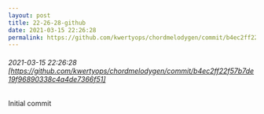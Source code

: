 ```yaml
---
layout: post
title: 22-26-28-github
date: 2021-03-15 22:26:28
permalink: https://github.com/kwertyops/chordmelodygen/commit/b4ec2ff22f57b7de19f96890338c4a4de7366f51
---
```


###### 2021-03-15 22:26:28 [https://github.com/kwertyops/chordmelodygen/commit/b4ec2ff22f57b7de19f96890338c4a4de7366f51]
Initial commit
